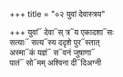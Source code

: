 +++
title = "०२ युवां देवास्त्रय"

+++
युवां᳓ देवा᳓स् त्र᳓य एकादशा᳓सः  
सत्याः᳓ सत्य᳓स्य ददृशे पुर᳓स्तात्  
अस्मा᳓कं यज्ञं᳓ स᳓वनं जुषाणा᳓  
पातं᳓ सो᳓मम् अश्विना दी᳓दिअग्नी